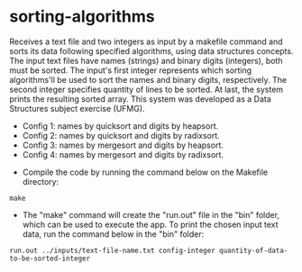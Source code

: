 # sorting-algorithms
Receives a text file and two integers as input by a makefile command and sorts its data following specified algorithms, using data structures concepts. The input text files have names (strings) and binary digits (integers), both must be sorted. The input's first integer represents which sorting algorithms'll be used to sort the names and binary digits, respectively. The second integer specifies quantity of lines to be sorted. At last, the system prints the resulting sorted array. This system was developed as a Data Structures subject exercise (UFMG).
  
- Config 1: names by quicksort and digits by heapsort.
- Config 2: names by quicksort and digits by radixsort.
- Config 3: names by mergesort and digits by heapsort.
- Config 4: names by mergesort and digits by radixsort.

* Compile the code by running the command below on the Makefile directory:  

```{bash}  
make  
```  

* The "make" command will create the "run.out" file in the "bin" folder, which can be used to execute the app. To print the chosen input text data, run the command below in the "bin" folder:  

```{bash}  
run.out ../inputs/text-file-name.txt config-integer quantity-of-data-to-be-sorted-integer 
```  


